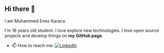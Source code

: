 ## Hi there 👋

I am Muhammed Enes Karaca.

<p align="left">

I'm 18 years old student. I love explore new technologies. I love open source projects and develop things on **my GitHub page**.

 - 📫 How to reach me: [![LinkedIn](https://img.shields.io/badge/LinkedIn-0077B5?style=for-the-badge&logo=linkedin&logoColor=white&style=flat-square)](https://www.linkedin.com/in/muhammed-enes-karaca/)
